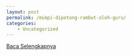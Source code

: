 ```yaml
---
layout: post
permalink: /mimpi-dipotong-rambut-oleh-guru/
categories:
    - Uncategorized
---
```


[Baca Selengkapnya](/03)